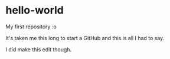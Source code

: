 # hello-world
My first repository :o

It's taken me this long to start a GitHub and this is all I had to say.

I did make this edit though.
